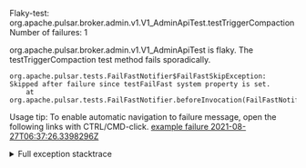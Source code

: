         
Flaky-test: org.apache.pulsar.broker.admin.v1.V1_AdminApiTest.testTriggerCompaction
Number of failures: 1

org.apache.pulsar.broker.admin.v1.V1_AdminApiTest is flaky. The testTriggerCompaction test method fails sporadically.

```
org.apache.pulsar.tests.FailFastNotifier$FailFastSkipException: Skipped after failure since testFailFast system property is set.
	at org.apache.pulsar.tests.FailFastNotifier.beforeInvocation(FailFastNotifier.java:88)

```

Usage tip: To enable automatic navigation to failure message, open the following links with CTRL/CMD-click.
[example failure 2021-08-27T06:37:26.3398296Z](https://github.com/apache/pulsar/runs/3440411059?check_suite_focus=true#step:9:851)


<details>
<summary>Full exception stacktrace</summary>
<code><pre>
org.apache.pulsar.tests.FailFastNotifier$FailFastSkipException: Skipped after failure since testFailFast system property is set.
	at org.apache.pulsar.tests.FailFastNotifier.beforeInvocation(FailFastNotifier.java:88)

</pre></code>
</details>


